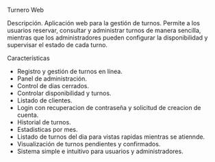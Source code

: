 Turnero Web

Descripción.
Aplicación web para la gestión de turnos. Permite a los usuarios reservar, consultar y administrar turnos de manera sencilla, mientras que los administradores pueden configurar la disponibilidad y supervisar el estado de cada turno.

Características
- Registro y gestión de turnos en línea.
- Panel de administración.
- Control de dias cerrados.
- Controlar disponibilidad y turnos.
- Listado de clientes.
- Login con recuperacion de contraseña y solicitud de creacion de cuenta.
- Historial de turnos.
- Estadisticas por mes.
- Listado de turnos del dia para vistas rapidas mientras se atiennde.
- Visualización de turnos pendientes y confirmados.
- Sistema simple e intuitivo para usuarios y administradores.
